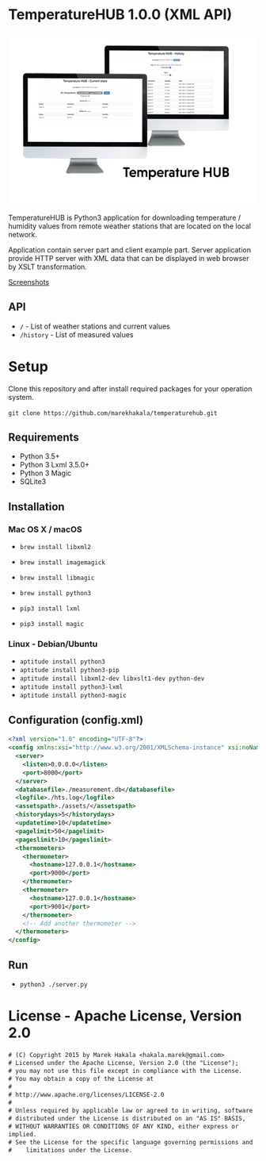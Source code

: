 # TemperatureHUB 1.0.0 (XML API)

![TemperatureHUB Logo](temperaturehub.png)

TemperatureHUB is Python3 application for downloading temperature / humidity values
from remote weather stations that are located on the local network.

Application contain server part and client example part. Server application provide
HTTP server with XML data that can be displayed in web browser by XSLT transformation.

[Screenshots](Screenshots/)

## API

* `/` - List of weather stations and current values
* `/history` - List of measured values

# Setup

Clone this repository and after install required packages for your operation system.

`git clone https://github.com/marekhakala/temperaturehub.git`

## Requirements

* Python 3.5+
* Python 3 Lxml 3.5.0+
* Python 3 Magic
* SQLite3

## Installation

### Mac OS X / macOS

* `brew install libxml2`
* `brew install imagemagick`
* `brew install libmagic`
* `brew install python3`

* `pip3 install lxml`
* `pip3 install magic`

### Linux - Debian/Ubuntu

* `aptitude install python3`
* `aptitude install python3-pip`
* `aptitude install libxml2-dev libxslt1-dev python-dev`
* `aptitude install python3-lxml`
* `aptitude install python3-magic`

## Configuration (config.xml)

```xml
<?xml version="1.0" encoding="UTF-8"?>
<config xmlns:xsi="http://www.w3.org/2001/XMLSchema-instance" xsi:noNamespaceSchemaLocation="config.xsd">
  <server>
    <listen>0.0.0.0</listen>
    <port>8000</port>
  </server>
  <databasefile>./measurement.db</databasefile>
  <logfile>./hts.log</logfile>
  <assetspath>./assets/</assetspath>
  <historydays>5</historydays>
  <updatetime>10</updatetime>
  <pagelimit>50</pagelimit>
  <pageslimit>10</pageslimit>
  <thermometers>
    <thermometer>
      <hostname>127.0.0.1</hostname>
      <port>9000</port>
    </thermometer>
    <thermometer>
      <hostname>127.0.0.1</hostname>
      <port>9001</port>
    </thermometer>
    <!-- Add another thermometer -->
  </thermometers>
</config>
```

## Run

* `python3 ./server.py`

# License - Apache License, Version 2.0

```
# (C) Copyright 2015 by Marek Hakala <hakala.marek@gmail.com>
# Licensed under the Apache License, Version 2.0 (the "License");
# you may not use this file except in compliance with the License.
# You may obtain a copy of the License at
#
# http://www.apache.org/licenses/LICENSE-2.0
#
# Unless required by applicable law or agreed to in writing, software
# distributed under the License is distributed on an "AS IS" BASIS,
# WITHOUT WARRANTIES OR CONDITIONS OF ANY KIND, either express or implied.
# See the License for the specific language governing permissions and
#    limitations under the License.
```
